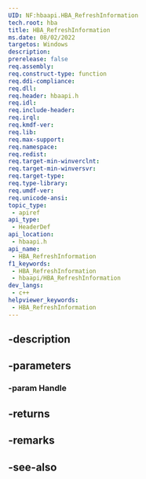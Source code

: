 ```yaml
---
UID: NF:hbaapi.HBA_RefreshInformation
tech.root: hba
title: HBA_RefreshInformation
ms.date: 08/02/2022
targetos: Windows
description: 
prerelease: false
req.assembly: 
req.construct-type: function
req.ddi-compliance: 
req.dll: 
req.header: hbaapi.h
req.idl: 
req.include-header: 
req.irql: 
req.kmdf-ver: 
req.lib: 
req.max-support: 
req.namespace: 
req.redist: 
req.target-min-winverclnt: 
req.target-min-winversvr: 
req.target-type: 
req.type-library: 
req.umdf-ver: 
req.unicode-ansi: 
topic_type:
 - apiref
api_type:
 - HeaderDef
api_location:
 - hbaapi.h
api_name:
 - HBA_RefreshInformation
f1_keywords:
 - HBA_RefreshInformation
 - hbaapi/HBA_RefreshInformation
dev_langs:
 - c++
helpviewer_keywords:
 - HBA_RefreshInformation
---
```


## -description

## -parameters

### -param Handle

## -returns

## -remarks

## -see-also

